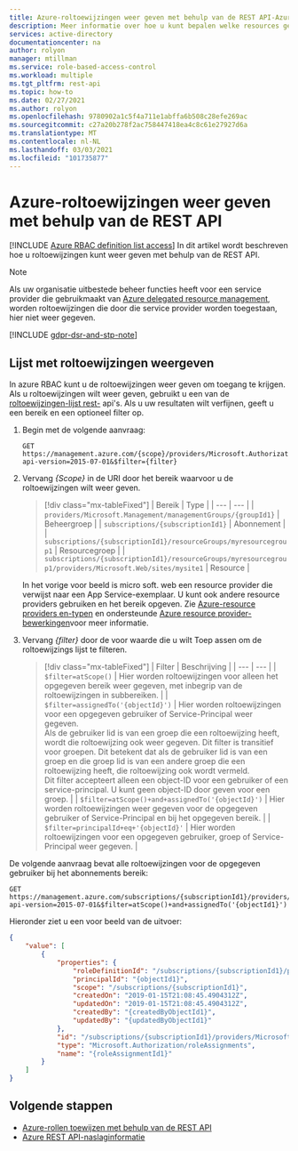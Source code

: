 ```yaml
---
title: Azure-roltoewijzingen weer geven met behulp van de REST API-Azure RBAC
description: Meer informatie over hoe u kunt bepalen welke resources gebruikers, groepen, service-principals of beheerde identiteiten hebben toegang tot het gebruik van de REST API en Azure op rollen gebaseerd toegangs beheer (Azure RBAC).
services: active-directory
documentationcenter: na
author: rolyon
manager: mtillman
ms.service: role-based-access-control
ms.workload: multiple
ms.tgt_pltfrm: rest-api
ms.topic: how-to
ms.date: 02/27/2021
ms.author: rolyon
ms.openlocfilehash: 9780902a1c5f4a711e1abffa6b508c28efe269ac
ms.sourcegitcommit: c27a20b278f2ac758447418ea4c8c61e27927d6a
ms.translationtype: MT
ms.contentlocale: nl-NL
ms.lasthandoff: 03/03/2021
ms.locfileid: "101735877"
---
```

# <a name="list-azure-role-assignments-using-the-rest-api"></a>Azure-roltoewijzingen weer geven met behulp van de REST API

[!INCLUDE [Azure RBAC definition list access](../../includes/role-based-access-control/definition-list.md)] In dit artikel wordt beschreven hoe u roltoewijzingen kunt weer geven met behulp van de REST API.

> [!NOTE]
> Als uw organisatie uitbestede beheer functies heeft voor een service provider die gebruikmaakt van [Azure delegated resource management](../lighthouse/concepts/azure-delegated-resource-management.md), worden roltoewijzingen die door die service provider worden toegestaan, hier niet weer gegeven.

[!INCLUDE [gdpr-dsr-and-stp-note](../../includes/gdpr-dsr-and-stp-note.md)]

## <a name="list-role-assignments"></a>Lijst met roltoewijzingen weergeven

In azure RBAC kunt u de roltoewijzingen weer geven om toegang te krijgen. Als u roltoewijzingen wilt weer geven, gebruikt u een van de [roltoewijzingen-lijst rest-](/rest/api/authorization/roleassignments/list) api's. Als u uw resultaten wilt verfijnen, geeft u een bereik en een optioneel filter op.

1. Begin met de volgende aanvraag:

    ```http
    GET https://management.azure.com/{scope}/providers/Microsoft.Authorization/roleAssignments?api-version=2015-07-01&$filter={filter}
    ```

1. Vervang *{Scope}* in de URI door het bereik waarvoor u de roltoewijzingen wilt weer geven.

    > [!div class="mx-tableFixed"]
    > | Bereik | Type |
    > | --- | --- |
    > | `providers/Microsoft.Management/managementGroups/{groupId1}` | Beheergroep |
    > | `subscriptions/{subscriptionId1}` | Abonnement |
    > | `subscriptions/{subscriptionId1}/resourceGroups/myresourcegroup1` | Resourcegroep |
    > | `subscriptions/{subscriptionId1}/resourceGroups/myresourcegroup1/providers/Microsoft.Web/sites/mysite1` | Resource |

    In het vorige voor beeld is micro soft. web een resource provider die verwijst naar een App Service-exemplaar. U kunt ook andere resource providers gebruiken en het bereik opgeven. Zie [Azure-resource providers en-typen](../azure-resource-manager/management/resource-providers-and-types.md) en ondersteunde [Azure resource provider-bewerkingen](resource-provider-operations.md)voor meer informatie.  
     
1. Vervang *{filter}* door de voor waarde die u wilt Toep assen om de roltoewijzings lijst te filteren.

    > [!div class="mx-tableFixed"]
    > | Filter | Beschrijving |
    > | --- | --- |
    > | `$filter=atScope()` | Hier worden roltoewijzingen voor alleen het opgegeven bereik weer gegeven, met inbegrip van de roltoewijzingen in subbereiken. |
    > | `$filter=assignedTo('{objectId}')` | Hier worden roltoewijzingen voor een opgegeven gebruiker of Service-Principal weer gegeven.<br/>Als de gebruiker lid is van een groep die een roltoewijzing heeft, wordt die roltoewijzing ook weer gegeven. Dit filter is transitief voor groepen. Dit betekent dat als de gebruiker lid is van een groep en die groep lid is van een andere groep die een roltoewijzing heeft, die roltoewijzing ook wordt vermeld.<br/>Dit filter accepteert alleen een object-ID voor een gebruiker of een service-principal. U kunt geen object-ID door geven voor een groep. |
    > | `$filter=atScope()+and+assignedTo('{objectId}')` | Hier worden roltoewijzingen weer gegeven voor de opgegeven gebruiker of Service-Principal en bij het opgegeven bereik. |
    > | `$filter=principalId+eq+'{objectId}'` | Hier worden roltoewijzingen voor een opgegeven gebruiker, groep of Service-Principal weer gegeven. |

De volgende aanvraag bevat alle roltoewijzingen voor de opgegeven gebruiker bij het abonnements bereik:

```http
GET https://management.azure.com/subscriptions/{subscriptionId1}/providers/Microsoft.Authorization/roleAssignments?api-version=2015-07-01&$filter=atScope()+and+assignedTo('{objectId1}')
```

Hieronder ziet u een voor beeld van de uitvoer:

```json
{
    "value": [
        {
            "properties": {
                "roleDefinitionId": "/subscriptions/{subscriptionId1}/providers/Microsoft.Authorization/roleDefinitions/2a2b9908-6ea1-4ae2-8e65-a410df84e7d1",
                "principalId": "{objectId1}",
                "scope": "/subscriptions/{subscriptionId1}",
                "createdOn": "2019-01-15T21:08:45.4904312Z",
                "updatedOn": "2019-01-15T21:08:45.4904312Z",
                "createdBy": "{createdByObjectId1}",
                "updatedBy": "{updatedByObjectId1}"
            },
            "id": "/subscriptions/{subscriptionId1}/providers/Microsoft.Authorization/roleAssignments/{roleAssignmentId1}",
            "type": "Microsoft.Authorization/roleAssignments",
            "name": "{roleAssignmentId1}"
        }
    ]
}
```

## <a name="next-steps"></a>Volgende stappen

- [Azure-rollen toewijzen met behulp van de REST API](role-assignments-rest.md)
- [Azure REST API-naslaginformatie](/rest/api/azure/)
